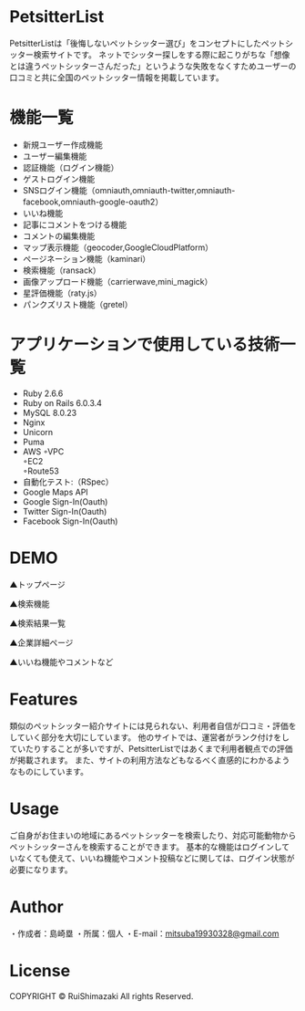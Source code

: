 # PetsitterList
PetsitterListは「後悔しないペットシッター選び」をコンセプトにしたペットシッター検索サイトです。
ネットでシッター探しをする際に起こりがちな「想像とは違うペットシッターさんだった」というような失敗をなくすためユーザーの口コミと共に全国のペットシッター情報を掲載しています。

# 機能一覧

* 新規ユーザー作成機能  
* ユーザー編集機能  
* 認証機能（ログイン機能）
* ゲストログイン機能
* SNSログイン機能（omniauth,omniauth-twitter,omniauth-facebook,omniauth-google-oauth2）
* いいね機能
* 記事にコメントをつける機能
* コメントの編集機能
* マップ表示機能（geocoder,GoogleCloudPlatform）
* ページネーション機能（kaminari）
* 検索機能（ransack）
* 画像アップロード機能（carrierwave,mini_magick）
* 星評価機能（raty.js）
* パンクズリスト機能（gretel）

# アプリケーションで使用している技術一覧

* Ruby 2.6.6
* Ruby on Rails 6.0.3.4
* MySQL 8.0.23
* Nginx
* Unicorn
* Puma
* AWS
  ◦VPC  
  ◦EC2  
  ◦Route53
* 自動化テスト:（RSpec）
* Google Maps API
* Google Sign-In(Oauth)
* Twitter Sign-In(Oauth)
* Facebook Sign-In(Oauth)

# DEMO


▲トップページ

▲検索機能

▲検索結果一覧

▲企業詳細ページ

▲いいね機能やコメントなど

# Features

類似のペットシッター紹介サイトには見られない、利用者自信が口コミ・評価をしていく部分を大切にしています。
他のサイトでは、運営者がランク付けをしていたりすることが多いですが、PetsitterListではあくまで利用者観点での評価が掲載されます。
また、サイトの利用方法などもなるべく直感的にわかるようなものにしています。

# Usage

ご自身がお住まいの地域にあるペットシッターを検索したり、対応可能動物からペットシッターさんを検索することができます。
基本的な機能はログインしていなくても使えて、いいね機能やコメント投稿などに関しては、ログイン状態が必要になります。

# Author

・作成者：島崎塁
・所属：個人
・E-mail：mitsuba19930328@gmail.com

# License

COPYRIGHT ©︎ RuiShimazaki All rights Reserved.




